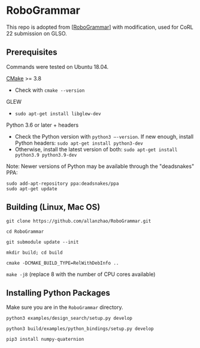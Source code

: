 # RoboGrammar

This repo is adopted from \[[RoboGrammar](https://github.com/allanzhao/RoboGrammar.git)\] with modification, used for CoRL 22 submission on GLSO.


## Prerequisites

Commands were tested on Ubuntu 18.04.

[CMake](https://cmake.org/download/) >= 3.8
* Check with `cmake --version`

GLEW
* `sudo apt-get install libglew-dev`

Python 3.6 or later + headers
* Check the Python version with `python3 —-version`. If new enough, install Python headers: `sudo apt-get install python3-dev`
* Otherwise, install the latest version of both: `sudo apt-get install python3.9 python3.9-dev`

Note: Newer versions of Python may be available through the "deadsnakes" PPA:

```
sudo add-apt-repository ppa:deadsnakes/ppa
sudo apt-get update
```

## Building (Linux, Mac OS)

`git clone https://github.com/allanzhao/RoboGrammar.git`

`cd RoboGrammar`

`git submodule update --init`

`mkdir build; cd build`

`cmake -DCMAKE_BUILD_TYPE=RelWithDebInfo ..`

`make -j8` (replace 8 with the number of CPU cores available)

## Installing Python Packages

Make sure you are in the `RoboGrammar` directory.


`python3 examples/design_search/setup.py develop`

`python3 build/examples/python_bindings/setup.py develop`

```
pip3 install numpy-quaternion
```

